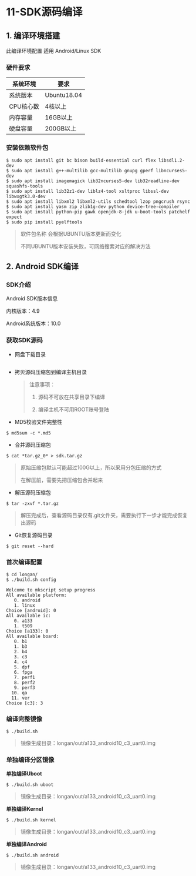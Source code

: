 # 11-SDK源码编译




## 1. 编译环境搭建

此编译环境配置 适用 Android/Linux SDK

### 硬件要求

| 系统环境  | 要求        |
| --------- | ----------- |
| 系统版本  | Ubuntu18.04 |
| CPU核心数 | 4核以上     |
| 内存容量  | 16GB以上    |
| 硬盘容量  | 200GB以上   |



### 安装依赖软件包

```
$ sudo apt install git bc bison build-essential curl flex libsdl1.2-dev 
$ sudo apt install g++-multilib gcc-multilib gnupg gperf libncurses5-dev 
$ sudo apt install imagemagick lib32ncurses5-dev lib32readline-dev squashfs-tools 
$ sudo apt install lib32z1-dev liblz4-tool xsltproc libssl-dev libwxgtk3.0-dev 
$ sudo apt install libxml2 libxml2-utils schedtool lzop pngcrush rsync 
$ sudo apt install yasm zip zlib1g-dev python device-tree-compiler 
$ sudo apt install python-pip gawk openjdk-8-jdk u-boot-tools patchelf expect
$ sudo pip install pyelftools
```

> 软件包名称 会根据UBUNTU版本更新而变化
>
> 不同UBUNTU版本安装失败，可网络搜索对应的解决方法



## 2. Android SDK编译

### SDK介绍

Android SDK版本信息

内核版本：4.9

Android系统版本：10.0



### 获取SDK源码

* 网盘下载目录

```

```

* 拷贝源码压缩包到编译主机目录

  > 注意事项：
  >
  > 1. 源码不可放在共享目录下编译
  >
  > 2. 编译主机不可用ROOT账号登陆



* MD5校验文件完整性

```
$ md5sum -c *.md5
```



* 合并源码压缩包

```
$ cat *tar.gz_0* > sdk.tar.gz
```

> 原始压缩包默认可能超过100G以上，所以采用分包压缩的方式
>
> 在解压前，需要先把压缩包合并起来



* 解压源码压缩包

```
$ tar -zxvf *.tar.gz
```

> 解压完成后，查看源码目录仅有.git文件夹，需要执行下一步才能完成恢复出源码



* Git恢复源码目录

```
$ git reset --hard
```



### 首次编译配置

```
$ cd longan/
$ ./build.sh config

Welcome to mkscript setup progress
All available platform:
   0. android
   1. linux
Choice [android]: 0
All available ic:
   0. a133
   1. t509
Choice [a133]: 0
All available board:
   0. b1
   1. b3
   2. b4
   3. c3
   4. c4
   5. dpf
   6. fpga
   7. perf1
   8. perf2
   9. perf3
  10. qa
  11. ver
Choice [c3]: 3
```



### 编译完整镜像

```
$ ./build.sh
```

> 镜像生成目录：longan/out/a133_android10_c3_uart0.img



### 单独编译分区镜像

**单独编译Uboot**

```
$ ./build.sh uboot
```

> 镜像生成目录：longan/out/a133_android10_c3_uart0.img



**单独编译Kernel**

```
$ ./build.sh kernel
```

> 镜像生成目录：longan/out/a133_android10_c3_uart0.img



**单独编译Android**

```
$ ./build.sh android
```

> 镜像生成目录：longan/out/a133_android10_c3_uart0.img

